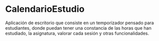 # CalendarioEstudio

Aplicación de escritorio que consiste en un temporizador pensado para estudiantes, donde puedan tener una constancia de las horas que han estudiado, la asignatura, valorar cada sesión y otras funcionalidades.

